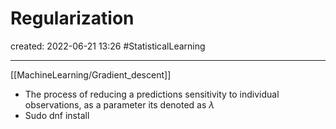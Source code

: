 # Regularization
created: 2022-06-21 13:26
#StatisticalLearning 

---
[[MachineLearning/Gradient_descent]]
- The process of reducing a predictions sensitivity to individual observations, as a parameter its denoted as $\lambda$
- Sudo dnf install 